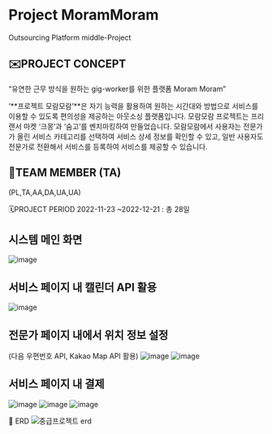 # Project MoramMoram
Outsourcing Platform middle-Project

## ✉️PROJECT CONCEPT
“유연한 근무 방식을 원하는 gig-worker를 위한 플랫폼 Moram Moram”

‘**프로젝트 모람모람’**은 자기 능력을 활용하여 원하는 시간대와 방법으로 서비스를 이용할 수 있도록 편의성을 제공하는 아웃소싱 플랫폼입니다.
모람모람 프로젝트는 프리랜서 마켓 ‘크몽’과 ‘숨고’를 벤치마킹하여 만들었습니다. 
모람모람에서 사용자는 전문가가 올린 서비스 카테고리를 선택하여 서비스 상세 정보를 확인할 수 있고, 
일반 사용자도 전문가로 전환해서 서비스를 등록하여 서비스를 제공할 수 있습니다.

## 🧙TEAM MEMBER (TA)
(PL,TA,AA,DA,UA,UA)



🗓️PROJECT PERIOD
2022-11-23 ~2022-12-21 : 총 28일




## 시스템 메인 화면
![image](https://user-images.githubusercontent.com/110898315/232966567-c797bafa-1be5-4279-ad19-daea6d6ef987.png)




## 서비스 페이지 내 캘린더 API 활용
![image](https://user-images.githubusercontent.com/110898315/232966695-8ed2f7df-af64-4ddc-9557-4e8919d925df.png)




## 전문가 페이지 내에서 위치 정보 설정
(다음 우편번호 API, Kakao Map API 활용)
![image](https://user-images.githubusercontent.com/110898315/232966734-1167b301-3251-4198-b69d-45b99fe358ea.png)
![image](https://user-images.githubusercontent.com/110898315/232966780-913bfcb9-0fd2-422f-9ee1-25210ed3d5fc.png)




## 서비스 페이지 내 결제
![image](https://user-images.githubusercontent.com/110898315/232966818-9e5ec9d4-cb1e-42fa-96aa-5f201b35c221.png)
![image](https://user-images.githubusercontent.com/110898315/232966829-73969453-854f-4562-885f-2d635882d597.png)
![image](https://user-images.githubusercontent.com/110898315/232966833-1d9b0424-eb79-456d-9159-4bd956eff609.png)






🧮 ERD
![중급프로젝트 erd](https://user-images.githubusercontent.com/110898315/232966496-a73a8647-2e2c-4fab-b7ff-a7ab10fa775e.png)
